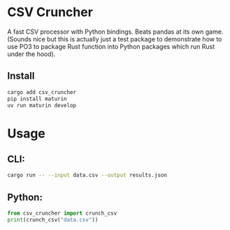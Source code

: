 # CSV Cruncher

A fast CSV processor with Python bindings. Beats pandas at its own game.
(Sounds nice but this is actually just a test package to demonstrate how to use PO3
to package Rust function into Python packages which run Rust under the hood).

## Install
```bash
cargo add csv_cruncher
pip install maturin
uv run maturin develop
```

# Usage

## CLI:

```bash
cargo run -- --input data.csv --output results.json
```

## Python:

```python
from csv_cruncher import crunch_csv
print(crunch_csv("data.csv"))
```
